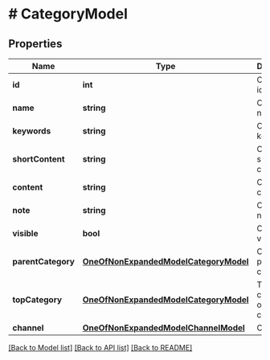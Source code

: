 # # CategoryModel

## Properties

Name | Type | Description | Notes
------------ | ------------- | ------------- | -------------
**id** | **int** | Category identifier. | [optional]
**name** | **string** | Category name. | [optional]
**keywords** | **string** | Category keywords. | [optional]
**shortContent** | **string** | Category short content. | [optional]
**content** | **string** | Category content. | [optional]
**note** | **string** | Category note. | [optional]
**visible** | **bool** | Category visible. | [optional]
**parentCategory** | [**OneOfNonExpandedModelCategoryModel**](OneOfNonExpandedModelCategoryModel.md) | Category parent ID of category. | [optional]
**topCategory** | [**OneOfNonExpandedModelCategoryModel**](OneOfNonExpandedModelCategoryModel.md) | Top category ID of category. | [optional]
**channel** | [**OneOfNonExpandedModelChannelModel**](OneOfNonExpandedModelChannelModel.md) | Channel. | [optional]

[[Back to Model list]](../../README.md#models) [[Back to API list]](../../README.md#endpoints) [[Back to README]](../../README.md)
